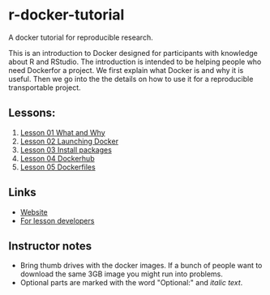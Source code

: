 # r-docker-tutorial
A docker tutorial for reproducible research.

This is an introduction to Docker designed for participants with knowledge
about R and RStudio. The introduction is intended to be helping people who need Dockerfor a project. We first explain what Docker is and why it is useful. Then 
we go into the the details on how to use it for a reproducible transportable project.




## Lessons:

1. [Lesson 01 What and Why](01-what-and-why.html)
2. [Lesson 02 Launching Docker](02-Launching-Docker.html)
3. [Lesson 03 Install packages](03-install-packages.html) 
5. [Lesson 04 Dockerhub](04-Dockerhub.html)
6. [Lesson 05 Dockerfiles](05-dockerfiles.html)

## Links
- [Website](http://ropenscilabs.github.io/r-docker-tutorial)
- [For lesson developers](http://pad.software-carpentry.org/RopenSci-docker-tutorial)

## Instructor notes
- Bring thumb drives with the docker images. If a bunch of people want to download
the same 3GB image you might run into problems.
- Optional parts are marked with the word "Optional:" and *italic text*.
